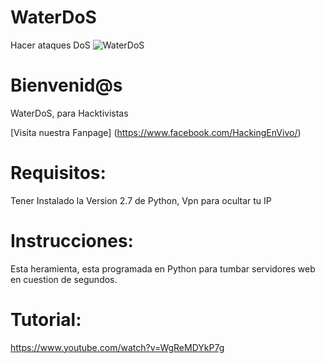 # WaterDoS
Hacer ataques DoS
<img src="https://i.imgur.com/N1FiRyh.png" title="WaterDoS">

# Bienvenid@s

WaterDoS, para Hacktivistas

[Visita nuestra Fanpage] (https://www.facebook.com/HackingEnVivo/)

# Requisitos:

Tener Instalado la Version 2.7 de Python, Vpn para ocultar tu IP

# Instrucciones:

Esta heramienta, esta programada en Python para tumbar servidores web en cuestion de segundos.

# Tutorial:
https://www.youtube.com/watch?v=WgReMDYkP7g
